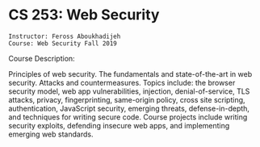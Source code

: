# CS 253: Web Security

```
Instructor: Feross Aboukhadijeh
Course: Web Security Fall 2019
```

Course Description:

Principles of web security. The fundamentals and state-of-the-art in web security. Attacks and countermeasures. Topics include: the browser security model, web app vulnerabilities, injection, denial-of-service, TLS attacks, privacy, fingerprinting, same-origin policy, cross site scripting, authentication, JavaScript security, emerging threats, defense-in-depth, and techniques for writing secure code. Course projects include writing security exploits, defending insecure web apps, and implementing emerging web standards.